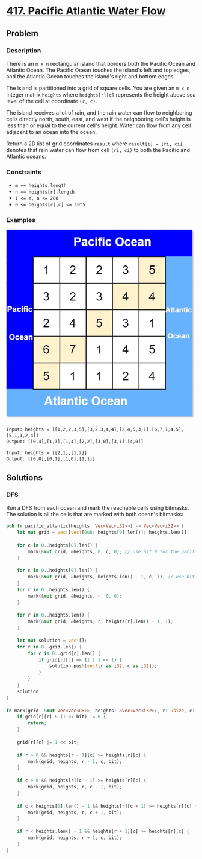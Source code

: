 # [417. Pacific Atlantic Water Flow](https://leetcode.com/problems/pacific-atlantic-water-flow/)

## Problem

### Description

There is an `m x n` rectangular island that borders both the Pacific Ocean and
Atlantic Ocean. The Pacific Ocean touches the island's left and top edges, and
the Atlantic Ocean touches the island's right and bottom edges.

The island is partitioned into a grid of square cells. You are given an `m x n`
integer matrix `heights` where `heights[r][c]` represents the height above sea
level of the cell at coordinate `(r, c)`.

The island receives a lot of rain, and the rain water can flow to neighboring
cells directly north, south, east, and west if the neighboring cell's height is
less than or equal to the current cell's height. Water can flow from any cell
adjacent to an ocean into the ocean.

Return a 2D list of grid coordinates `result` where `result[i] = [ri, ci]`
denotes that rain water can flow from cell `(ri, ci)` to both the Pacific and
Atlantic oceans.

### Constraints

* `m == heights.length`
* `n == heights[r].length`
* `1 <= m, n <= 200`
* `0 <= heights[r][c] <= 10^5`

### Examples

![image](/leetcode/400%20-%20499/resources/417/ex1.jpg)

```text
Input: heights = [[1,2,2,3,5],[3,2,3,4,4],[2,4,5,3,1],[6,7,1,4,5],[5,1,1,2,4]]
Output: [[0,4],[1,3],[1,4],[2,2],[3,0],[3,1],[4,0]]
```

```text
Input: heights = [[2,1],[1,2]]
Output: [[0,0],[0,1],[1,0],[1,1]]
```

## Solutions

### DFS

Run a DFS from each ocean and mark the reachable cells using bitmasks. The
solution is all the cells that are marked with both ocean's bitmasks:

```rust
pub fn pacific_atlantic(heights: Vec<Vec<i32>>) -> Vec<Vec<i32>> {
    let mut grid = vec![vec![0u8; heights[0].len()]; heights.len()];

    for c in 0..heights[0].len() {
        mark(&mut grid, &heights, 0, c, 0); // use bit 0 for the pacific ocean
    }

    for c in 0..heights[0].len() {
        mark(&mut grid, &heights, heights.len() - 1, c, 1); // use bit 1 for the atlantic ocean
    }
    for r in 0..heights.len() {
        mark(&mut grid, &heights, r, 0, 0);
    }

    for r in 0..heights.len() {
        mark(&mut grid, &heights, r, heights[r].len() - 1, 1);
    }

    let mut solution = vec![];
    for r in 0..grid.len() {
        for c in 0..grid[r].len() {
            if grid[r][c] == (1 | 1 << 1) {
                solution.push(vec![r as i32, c as i32]);
            }
        }
    }
    solution
}

fn mark(grid: &mut Vec<Vec<u8>>, heights: &Vec<Vec<i32>>, r: usize, c: usize, bit: u32) {
    if grid[r][c] & (1 << bit) != 0 {
        return;
    }

    grid[r][c] |= 1 << bit;

    if r > 0 && heights[r - 1][c] >= heights[r][c] {
        mark(grid, heights, r - 1, c, bit);
    }

    if c > 0 && heights[r][c - 1] >= heights[r][c] {
        mark(grid, heights, r, c - 1, bit);
    }

    if c < heights[0].len() - 1 && heights[r][c + 1] >= heights[r][c] {
        mark(grid, heights, r, c + 1, bit);
    }

    if r < heights.len() - 1 && heights[r + 1][c] >= heights[r][c] {
        mark(grid, heights, r + 1, c, bit);
    }
}
```